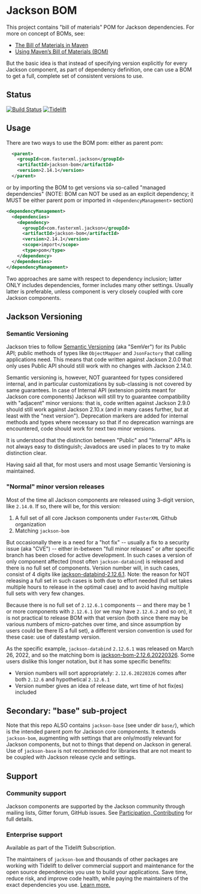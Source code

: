 # Jackson BOM

This project contains "bill of materials" POM for Jackson dependencies.
For more on concept of BOMs, see:

* [The Bill of Materials in Maven](https://dzone.com/articles/the-bill-of-materials-in-maven)
* [Using Maven’s Bill of Materials (BOM)](https://reflectoring.io/maven-bom/)

But the basic idea is that instead of specifying version explicitly for every Jackson
component, as part of dependency definition, one can use a BOM to get a full, complete
set of consistent versions to use.

## Status

[![Build Status](https://travis-ci.org/FasterXML/jackson-bom.svg)](https://travis-ci.org/FasterXML/jackson-bom)
[![Tidelift](https://tidelift.com/badges/package/maven/com.fasterxml.jackson:jackson-bom)](https://tidelift.com/subscription/pkg/maven-com-fasterxml-jackson-jackson-bom?utm_source=maven-com-fasterxml-jackson-jackson-bom&utm_medium=referral&utm_campaign=readme)

## Usage

There are two ways to use the BOM pom: either as parent pom:

```xml
  <parent>
    <groupId>com.fasterxml.jackson</groupId>
    <artifactId>jackson-bom</artifactId>
    <version>2.14.1</version>
  </parent>
```

or by importing the BOM to get versions via so-called "managed dependencies"
(NOTE: BOM can NOT be used as an explicit dependency; it MUST be either parent pom
or imported in `<dependencyManagement>` section)

```xml
<dependencyManagement>
  <dependencies>
    <dependency>
      <groupId>com.fasterxml.jackson</groupId>
      <artifactId>jackson-bom</artifactId>
      <version>2.14.1</version>
      <scope>import</scope>
      <type>pom</type>
    </dependency>   
  </dependencies>
</dependencyManagement>
```

Two approaches are same with respect to dependency inclusion; latter ONLY includes dependencies,
former includes many other settings.
Usually latter is preferable, unless component is very closely coupled with core Jackson components.

## Jackson Versioning

### Semantic Versioning

Jackson tries to follow [Semantic Versioning](https://en.wikipedia.org/wiki/Software_versioning#Semantic_versioning) (aka "SemVer")
for its Public API; public methods of types like `ObjectMapper` and `JsonFactory` that calling applications need.
This means that code written against Jackson 2.0.0 that only uses Public API should still work with no changes with Jackson 2.14.0.

Semantic versioning is, however, NOT guaranteed for types considered internal, and in particular customizations by sub-classing is not covered by same guarantees.
In case of Internal API (extension points meant for Jackson core components) Jackson will still try to guarantee compatibility with "adjacent" minor versions: that is, code written against Jackson 2.9.0 should still work against Jackson 2.10.x (and in many cases further, but at least with the "next version").
Deprecation markers are added for internal methods and types where necessary so that if no deprecation warnings are encountered, code should work for next two minor versions.

It is understood that the distinction between "Public" and "Internal" APIs is not always easy to distinguish; Javadocs are used in places to try to make distinction clear.

Having said all that, for most users and most usage Semantic Versioning is maintained.

### "Normal" minor version releases

Most of the time all Jackson components are released using 3-digit version, like `2.14.0`.
If so, there will be, for this version:

1. A full set of all core Jackson components under `FasterXML` Github organization
2. Matching `jackson-bom`

But occasionally there is a need for a "hot fix" -- usually a fix to a security issue (aka "CVE") --
either in-between "full minor releases" or after specific branch has been closed for active
development. In such cases a version of only component affected (most often `jackson-databind`)
is released and there is no full set of components.
Version number will, in such cases, consist of 4 digits like [jackson-databind-2.12.6.1](https://mvnrepository.com/artifact/com.fasterxml.jackson.core/jackson-databind/2.12.6.1).
Note: the reason for NOT releasing a full set in such cases is both due to effort needed (full set takes multiple hours to release in the optimal case) and to avoid having multiple full sets with very few changes.

Because there is no full set of `2.12.6.1` components -- and there may be 1 or more components with `2.12.6.1` (or we may have `2.12.6.2` and so on), it is not practical to release BOM with that version (both since there may be various numbers of micro-patches over time, and since assumption by users could be there IS a full set), a different version convention is used for these case: use of datestamp version.

As the specific example, `jackson-databind` `2.12.6.1` was released on March 26, 2022, and so the matching bom is [jackson-bom-2.12.6.20220326](https://mvnrepository.com/artifact/com.fasterxml.jackson/jackson-bom/2.12.6.20220326). Some users dislike this longer notation, but it has some specific benefits:

* Version numbers will sort appropriately: `2.12.6.20220326` comes after both `2.12.6` and hypothetical `2.12.6.1`
* Version number gives an idea of release date, wrt time of hot fix(es) included

## Secondary: "base" sub-project

Note that this repo ALSO contains `jackson-base` (see under dir `base/`), which is the intended
parent pom for Jackson core components.
It extends `jackson-bom`, augmenting with settings that
are only/mostly relevant for Jackson components, but not to things that depend on Jackson in general.
Use of `jackson-base` is not recommended for libraries that are not meant to be coupled with Jackson
release cycle and settings.

## Support

### Community support

Jackson components are supported by the Jackson community through mailing lists, Gitter forum,
GitHub issues. See [Participation, Contributing](../../../jackson#participation-contributing)
for full details.

### Enterprise support

Available as part of the Tidelift Subscription.

The maintainers of `jackson-bom` and thousands of other packages are working with Tidelift to deliver
commercial support and maintenance for the open source dependencies you use to build your applications.
Save time, reduce risk, and improve code health, while paying the maintainers of the exact dependencies
you use.
[Learn more.](https://tidelift.com/subscription/pkg/maven-com-fasterxml-jackson-jackson-bom?utm_source=maven-com-fasterxml-jackson-jackson-bom&utm_medium=referral&utm_campaign=enterprise&utm_term=repo)
